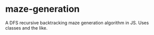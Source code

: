 # maze-generation
A DFS recursive backtracking maze generation algorithm in JS. Uses classes and the like. 

